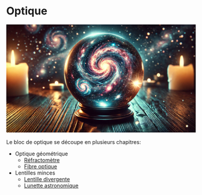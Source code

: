 # Optique

![](images/optique.webp)

Le bloc de optique se découpe en plusieurs chapitres:

* Optique géométrique
  * [Réfractomètre](../exercices/optique/refractometre.md)
  * [Fibre optique](../exercices/optique/fibre_optique.md)
* Lentilles minces
  * [Lentille divergente](../exercices/optique/lentille_divergente.md)
  * [Lunette astronomique](../exercices/optique/lunette_astronomique.md)
